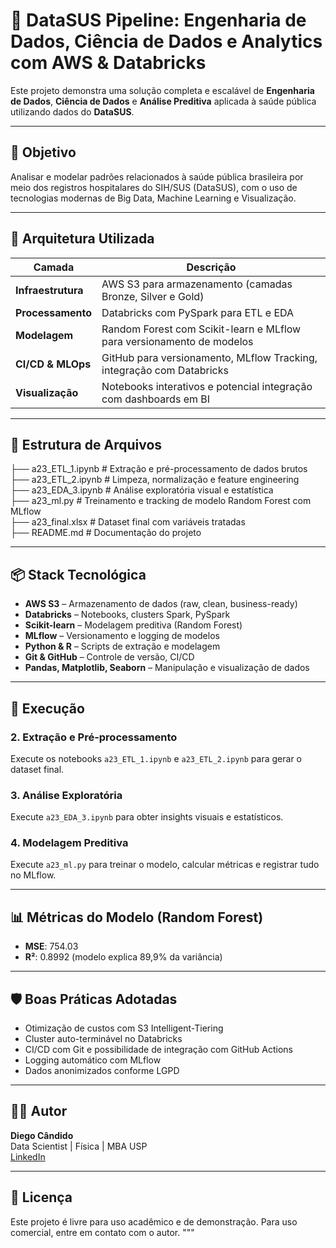 # 🧠 DataSUS Pipeline: Engenharia de Dados, Ciência de Dados e Analytics com AWS & Databricks

Este projeto demonstra uma solução completa e escalável de **Engenharia de Dados**, **Ciência de Dados** e **Análise Preditiva** aplicada à saúde pública utilizando dados do **DataSUS**.

---

## 🎯 Objetivo

Analisar e modelar padrões relacionados à saúde pública brasileira por meio dos registros hospitalares do SIH/SUS (DataSUS), com o uso de tecnologias modernas de Big Data, Machine Learning e Visualização.

---

## 🧱 Arquitetura Utilizada

| Camada                | Descrição                                                                 |
|-----------------------|--------------------------------------------------------------------------|
| **Infraestrutura**    | AWS S3 para armazenamento (camadas Bronze, Silver e Gold)                |
| **Processamento**     | Databricks com PySpark para ETL e EDA                                     |
| **Modelagem**         | Random Forest com Scikit-learn e MLflow para versionamento de modelos     |
| **CI/CD & MLOps**     | GitHub para versionamento, MLflow Tracking, integração com Databricks     |
| **Visualização**      | Notebooks interativos e potencial integração com dashboards em BI         |

---

## 📁 Estrutura de Arquivos

├── a23_ETL_1.ipynb       # Extração e pré-processamento de dados brutos  
├── a23_ETL_2.ipynb       # Limpeza, normalização e feature engineering  
├── a23_EDA_3.ipynb       # Análise exploratória visual e estatística  
├── a23_ml.py             # Treinamento e tracking de modelo Random Forest com MLflow  
├── a23_final.xlsx        # Dataset final com variáveis tratadas  
├── README.md             # Documentação do projeto  

---

## 📦 Stack Tecnológica

- **AWS S3** – Armazenamento de dados (raw, clean, business-ready)
- **Databricks** – Notebooks, clusters Spark, PySpark
- **Scikit-learn** – Modelagem preditiva (Random Forest)
- **MLflow** – Versionamento e logging de modelos
- **Python & R** – Scripts de extração e modelagem
- **Git & GitHub** – Controle de versão, CI/CD
- **Pandas, Matplotlib, Seaborn** – Manipulação e visualização de dados

---

## 🚀 Execução

### 2. Extração e Pré-processamento
Execute os notebooks `a23_ETL_1.ipynb` e `a23_ETL_2.ipynb` para gerar o dataset final.

### 3. Análise Exploratória
Execute `a23_EDA_3.ipynb` para obter insights visuais e estatísticos.

### 4. Modelagem Preditiva
Execute `a23_ml.py` para treinar o modelo, calcular métricas e registrar tudo no MLflow.

---

## 📊 Métricas do Modelo (Random Forest)

- **MSE**: 754.03
- **R²**: 0.8992 (modelo explica 89,9% da variância)

---

## 🛡️ Boas Práticas Adotadas

- Otimização de custos com S3 Intelligent-Tiering
- Cluster auto-terminável no Databricks
- CI/CD com Git e possibilidade de integração com GitHub Actions
- Logging automático com MLflow
- Dados anonimizados conforme LGPD

---

## 👨‍💻 Autor

**Diego Cândido**  
Data Scientist | Física | MBA USP  
[LinkedIn]([https://www.linkedin.com/](https://www.linkedin.com/in/diego-de-mattos-166417167/)) 

---

## 📄 Licença

Este projeto é livre para uso acadêmico e de demonstração. Para uso comercial, entre em contato com o autor.
"""
